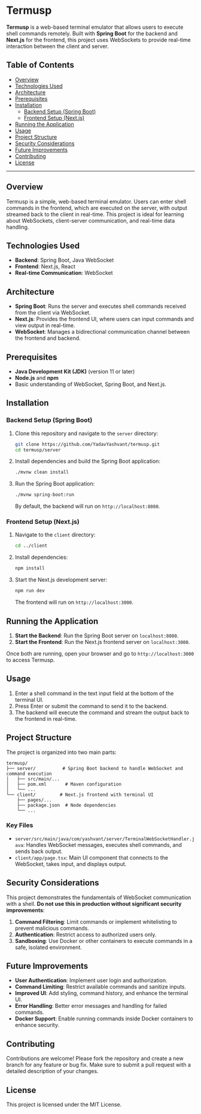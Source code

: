 # Termusp

**Termusp** is a web-based terminal emulator that allows users to execute shell commands remotely. Built with **Spring Boot** for the backend and **Next.js** for the frontend, this project uses WebSockets to provide real-time interaction between the client and server.

## Table of Contents

- [Overview](#overview)
- [Technologies Used](#technologies-used)
- [Architecture](#architecture)
- [Prerequisites](#prerequisites)
- [Installation](#installation)
  - [Backend Setup (Spring Boot)](#backend-setup-spring-boot)
  - [Frontend Setup (Next.js)](#frontend-setup-nextjs)
- [Running the Application](#running-the-application)
- [Usage](#usage)
- [Project Structure](#project-structure)
- [Security Considerations](#security-considerations)
- [Future Improvements](#future-improvements)
- [Contributing](#contributing)
- [License](#license)

---

## Overview

Termusp is a simple, web-based terminal emulator. Users can enter shell commands in the frontend, which are executed on the server, with output streamed back to the client in real-time. This project is ideal for learning about WebSockets, client-server communication, and real-time data handling.

## Technologies Used

- **Backend**: Spring Boot, Java WebSocket
- **Frontend**: Next.js, React
- **Real-time Communication**: WebSocket

## Architecture

- **Spring Boot**: Runs the server and executes shell commands received from the client via WebSocket.
- **Next.js**: Provides the frontend UI, where users can input commands and view output in real-time.
- **WebSocket**: Manages a bidirectional communication channel between the frontend and backend.

## Prerequisites

- **Java Development Kit (JDK)** (version 11 or later)
- **Node.js** and **npm**
- Basic understanding of WebSocket, Spring Boot, and Next.js.

## Installation

### Backend Setup (Spring Boot)

1. Clone this repository and navigate to the `server` directory:
   ```bash
   git clone https://github.com/YadavYashvant/termusp.git
   cd termusp/server
   ```

2. Install dependencies and build the Spring Boot application:
   ```bash
   ./mvnw clean install
   ```

3. Run the Spring Boot application:
   ```bash
   ./mvnw spring-boot:run
   ```
   
   By default, the backend will run on `http://localhost:8080`.

### Frontend Setup (Next.js)

1. Navigate to the `client` directory:
   ```bash
   cd ../client
   ```

2. Install dependencies:
   ```bash
   npm install
   ```

3. Start the Next.js development server:
   ```bash
   npm run dev
   ```

   The frontend will run on `http://localhost:3000`.

## Running the Application

1. **Start the Backend**: Run the Spring Boot server on `localhost:8080`.
2. **Start the Frontend**: Run the Next.js frontend server on `localhost:3000`.

Once both are running, open your browser and go to `http://localhost:3000` to access Termusp.

## Usage

1. Enter a shell command in the text input field at the bottom of the terminal UI.
2. Press Enter or submit the command to send it to the backend.
3. The backend will execute the command and stream the output back to the frontend in real-time.

## Project Structure

The project is organized into two main parts:

```
termusp/
├── server/          # Spring Boot backend to handle WebSocket and command execution
│   ├── src/main/...
│   ├── pom.xml       # Maven configuration
│   └── ...
└── client/         # Next.js frontend with terminal UI
    ├── pages/...
    ├── package.json  # Node dependencies
    └── ...
```

### Key Files

- `server/src/main/java/com/yashvant/server/TerminalWebSocketHandler.java`: Handles WebSocket messages, executes shell commands, and sends back output.
- `client/app/page.tsx`: Main UI component that connects to the WebSocket, takes input, and displays output.

## Security Considerations

This project demonstrates the fundamentals of WebSocket communication with a shell. **Do not use this in production without significant security improvements**:

1. **Command Filtering**: Limit commands or implement whitelisting to prevent malicious commands.
2. **Authentication**: Restrict access to authorized users only.
3. **Sandboxing**: Use Docker or other containers to execute commands in a safe, isolated environment.

## Future Improvements

- **User Authentication**: Implement user login and authorization.
- **Command Limiting**: Restrict available commands and sanitize inputs.
- **Improved UI**: Add styling, command history, and enhance the terminal UI.
- **Error Handling**: Better error messages and handling for failed commands.
- **Docker Support**: Enable running commands inside Docker containers to enhance security.

## Contributing

Contributions are welcome! Please fork the repository and create a new branch for any feature or bug fix. Make sure to submit a pull request with a detailed description of your changes.

## License

This project is licensed under the MIT License.
